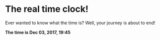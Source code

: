# The real time clock!

Ever wanted to know what the time is? Well, your journey is about to end!

**The time is Dec 03, 2017, 19:45**